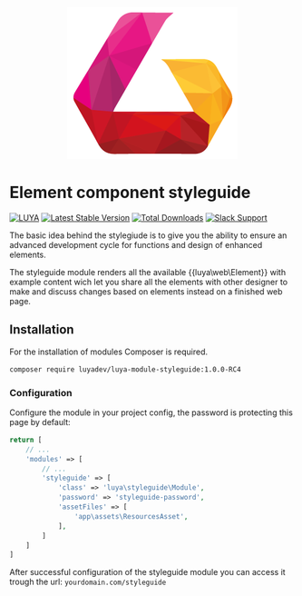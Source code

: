 <p align="center">
  <img src="https://raw.githubusercontent.com/luyadev/luya/master/docs/internals/images/luya_logo_rc4.png" alt="LUYA Logo"/>
</p>

# Element component styleguide

[![LUYA](https://img.shields.io/badge/Powered%20by-LUYA-brightgreen.svg)](https://luya.io)
[![Latest Stable Version](https://poser.pugx.org/luyadev/luya-module-styleguide/v/stable)](https://packagist.org/packages/luyadev/luya-module-styleguide)
[![Total Downloads](https://poser.pugx.org/luyadev/luya-module-styleguide/downloads)](https://packagist.org/packages/luyadev/luya-module-styleguide)
[![Slack Support](https://img.shields.io/badge/Slack-luyadev-yellowgreen.svg)](https://slack.luya.io/)

The basic idea behind the stylegiude is to give you the ability to ensure an advanced development cycle for functions and design of enhanced elements.

The styleguide module renders all the available {{luya\web\Element}} with example content wich let you share all the elements with other designer to make and discuss changes based on elements instead on a finished web page. 

## Installation

For the installation of modules Composer is required.

```sh
composer require luyadev/luya-module-styleguide:1.0.0-RC4
```

### Configuration 

Configure the module in your project config, the password is protecting this page by default:

```php
return [
    // ...
    'modules' => [
        // ...
        'styleguide' => [
            'class' => 'luya\styleguide\Module',
            'password' => 'styleguide-password',
            'assetFiles' => [
                'app\assets\ResourcesAsset',
            ],
        ]
    ]
]
```


After successful configuration of the styleguide module you can access it trough the url: `yourdomain.com/styleguide`
